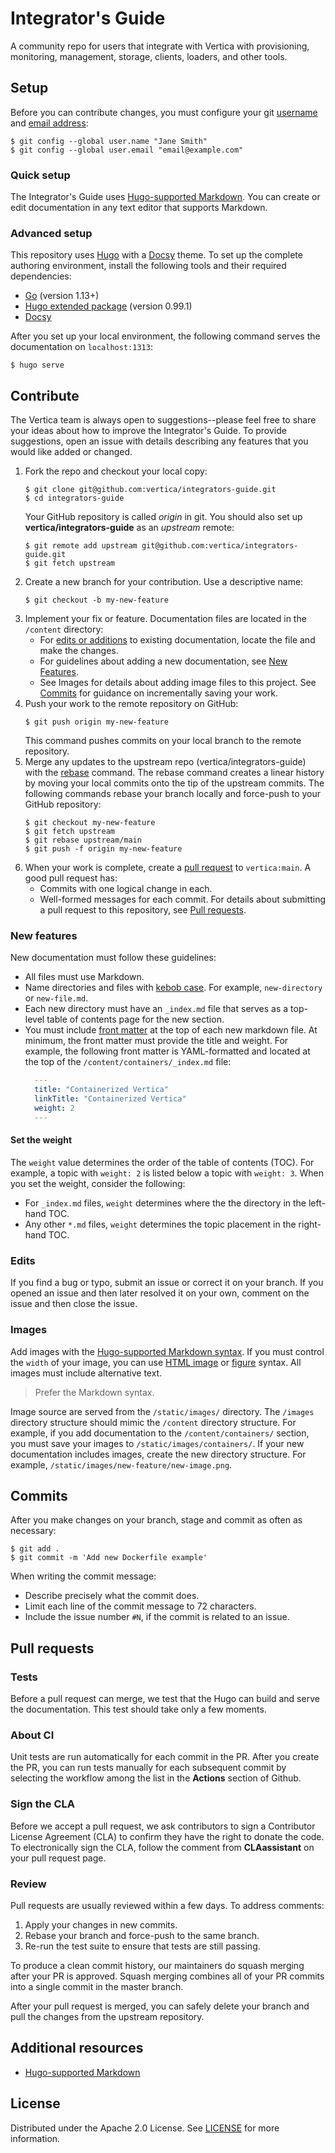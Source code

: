 # Integrator's Guide

A community repo for users that integrate with Vertica with provisioning, monitoring, management, storage, clients, loaders, and other tools.


## Setup

Before you can contribute changes, you must configure your git [username](https://docs.github.com/en/get-started/getting-started-with-git/setting-your-username-in-git) and [email address](https://docs.github.com/en/account-and-profile/setting-up-and-managing-your-personal-account-on-github/managing-email-preferences/setting-your-commit-email-address): 
```shell
$ git config --global user.name "Jane Smith"
$ git config --global user.email "email@example.com"
```

### Quick setup

The Integrator's Guide uses [Hugo-supported Markdown](https://www.markdownguide.org/tools/hugo/). You can create or edit documentation in any text editor that supports Markdown.

### Advanced setup

This repository uses [Hugo](https://gohugo.io/) with a [Docsy](https://www.docsy.dev/) theme. To set up the complete authoring environment, install the following tools and their required dependencies:
- [Go](https://go.dev/doc/install) (version 1.13+)
- [Hugo extended package](https://gohugo.io/installation/) (version 0.99.1)
- [Docsy](https://www.docsy.dev/docs/get-started/#installation-options)

After you set up your local environment, the following command serves the documentation on `localhost:1313`:
```shell 
$ hugo serve
```

## Contribute 

The Vertica team is always open to suggestions--please feel free to share your ideas about how to improve the Integrator's Guide. To provide suggestions, open an issue with details describing any features that you would like added or changed.

1. Fork the repo and checkout your local copy:
   ```shell
   $ git clone git@github.com:vertica/integrators-guide.git
   $ cd integrators-guide
   ```
   Your GitHub repository is called _origin_ in git. You should also set up **vertica/integrators-guide** as an _upstream_ remote:
   ```shell
   $ git remote add upstream git@github.com:vertica/integrators-guide.git
   $ git fetch upstream
   ```
2. Create a new branch for your contribution. Use a descriptive name:
   ```shell
   $ git checkout -b my-new-feature
   ```
3. Implement your fix or feature. Documentation files are located in the `/content` directory:
   - For [edits or additions](#edits) to existing documentation, locate the file and make the changes.
   - For guidelines about adding a new documentation, see [New Features](#new-features).
   - See Images for details about adding image files to this project.
   See [Commits](#commits) for guidance on incrementally saving your work.
4. Push your work to the remote repository on GitHub:
   ```shell
   $ git push origin my-new-feature
   ```
   This command pushes commits on your local branch to the remote repository.
5. Merge any updates to the upstream repo (vertica/integrators-guide) with the [rebase](https://docs.github.com/en/get-started/using-git/about-git-rebase) command.
   The rebase command creates a linear history by moving your local commits onto the tip of the upstream commits.
   The following commands rebase your branch locally and force-push to your GitHub repository:
   ```shell
   $ git checkout my-new-feature
   $ git fetch upstream
   $ git rebase upstream/main
   $ git push -f origin my-new-feature
   ```
6. When your work is complete, create a [pull request](https://help.github.com/articles/creating-a-pull-request/) to `vertica:main`.
   A good pull request has:
   - Commits with one logical change in each.
   - Well-formed messages for each commit.
   For details about submitting a pull request to this repository, see [Pull requests](#pull-requests).


### New features

New documentation must follow these guidelines:
- All files must use Markdown.
- Name directories and files with [kebob case](https://en.wiktionary.org/wiki/kebab_case). For example, `new-directory` or `new-file.md`.
- Each new directory must have an `_index.md` file that serves as a top-level table of contents page for the new section.
- You must include [front matter](https://gohugo.io/content-management/front-matter/) at the top of each new markdown file. At minimum, the front matter must provide the title and weight.
  For example, the following front matter is YAML-formatted and located at the top of the `/content/containers/_index.md` file:
  ```yaml
    ---
    title: "Containerized Vertica"
    linkTitle: "Containerized Vertica"
    weight: 2
    ---
  ```
#### Set the weight
The `weight` value determines the order of the table of contents (TOC). For example, a topic with `weight: 2` is listed below a topic with `weight: 3`. When you set the weight, consider the following:
- For `_index.md` files, `weight` determines where the the directory in the left-hand TOC.
- Any other `*.md` files, `weight` determines the topic placement in the right-hand TOC.

### Edits

If you find a bug or typo, submit an issue or correct it on your branch. If you opened an issue and then later resolved it on your own, comment on the issue and then close the issue.

### Images 

Add images with the [Hugo-supported Markdown syntax](https://www.markdownguide.org/basic-syntax/#images-1).  If you must control the `width` of your image, you can use [HTML image](https://developer.mozilla.org/en-US/docs/Learn/HTML/Multimedia_and_embedding/Images_in_HTML) or [figure](https://developer.mozilla.org/en-US/docs/Web/HTML/Element/figure) syntax. All images must include alternative text.

> Prefer the Markdown syntax.

Image source are served from the `/static/images/` directory. The `/images` directory structure should mimic the `/content` directory structure. For example, if you add documentation to the `/content/containers/` section, you must save your images to `/static/images/containers/`. If your new documentation includes images, create the new directory structure. For example, `/static/images/new-feature/new-image.png`.

## Commits

After you make changes on your branch, stage and commit as often as necessary:

```shell
$ git add .
$ git commit -m 'Add new Dockerfile example'
```

When writing the commit message:
- Describe precisely what the commit does.
- Limit each line of the commit message to 72 characters.
- Include the issue number `#N`, if the commit is related to an issue.

## Pull requests

### Tests
Before a pull request can merge, we test that the Hugo can build and serve the documentation. This test should take only a few moments.

### About CI
Unit tests are run automatically for each commit in the PR. After you create the PR, you can run tests manually for each subsequent commit by selecting the workflow among the list in the **Actions** section of Github.

### Sign the CLA
Before we accept a pull request, we ask contributors to sign a Contributor License Agreement (CLA) to confirm they have the right to donate the code. To electronically sign the CLA, follow the comment from **CLAassistant** on your pull request page. 

### Review
Pull requests are usually reviewed within a few days. To address comments:
1. Apply your changes in new commits.
2. Rebase your branch and force-push to the same branch.
3. Re-run the test suite to ensure that tests are still passing. 

To produce a clean commit history, our maintainers do squash merging after your PR is approved. Squash merging combines all of your PR commits into a single commit in the master branch.

After your pull request is merged, you can safely delete your branch and pull the changes from the upstream repository.


## Additional resources
- [Hugo-supported Markdown](https://www.markdownguide.org/tools/hugo/)


## License

Distributed under the Apache 2.0 License. See [LICENSE](LICENSE) for more information.